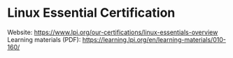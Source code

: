 # Linux Essential Certification   
Website: https://www.lpi.org/our-certifications/linux-essentials-overview  
Learning materials (PDF): https://learning.lpi.org/en/learning-materials/010-160/